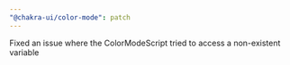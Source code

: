 ```yaml
---
"@chakra-ui/color-mode": patch
---
```


Fixed an issue where the ColorModeScript tried to access a non-existent variable

